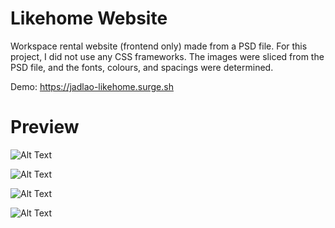 # Likehome Website
Workspace rental website (frontend only) made from a PSD file. For this project, I did not use any CSS frameworks. The images were 
sliced from the PSD file, and the fonts, colours, and spacings were determined.

Demo: https://jadlao-likehome.surge.sh

# Preview
![Alt Text](https://image.ibb.co/hX3HJG/likehome01.jpg)

![Alt Text](https://image.ibb.co/bDCoQw/likehome02.jpg)

![Alt Text](https://image.ibb.co/h2yjyG/likehome03.jpg)

![Alt Text](https://image.ibb.co/hfR4yG/likehome04.jpg)
